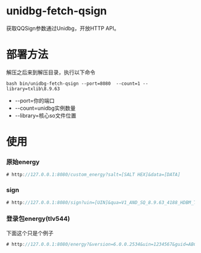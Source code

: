 # unidbg-fetch-qsign

获取QQSign参数通过Unidbg，开放HTTP API。

# 部署方法

解压之后来到解压目录，执行以下命令
```shell
bash bin/unidbg-fetch-qsign --port=8080  --count=1 --library=txlib\8.9.63
```

 - --port=你的端口
 - --count=unidbg实例数量
 - --library=核心so文件位置

# 使用

### 原始energy

```kotlin
# http://127.0.0.1:8080/custom_energy?salt=[SALT HEX]&data=[DATA]
```

### sign

```kotlin
# http://127.0.0.1:8080/sign?uin=[UIN]&qua=V1_AND_SQ_8.9.63_4188_HDBM_T&cmd=[CMD]&seq=[SEQ]&buffer=[BUFFER]
```

### 登录包energy(tlv544)

下面这个只是个例子

```kotlin
# http://127.0.0.1:8080/energy?&version=6.0.0.2534&uin=1234567&guid=ABCDABCDABCDABCDABCDABCDABCDABCD&data=810_f
```